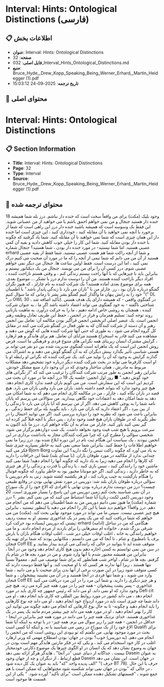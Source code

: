 # Interval: Hints: Ontological Distinctions (فارسی)

## 📋 اطلاعات بخش

- **عنوان**: Interval: Hints: Ontological Distinctions
- **صفحه**: 32
- **فایل اصلی**: 032_Interval_Hints_Ontological_Distinctions.md
- **منبع**: Bruce_Hyde,_Drew_Kopp_Speaking_Being_Werner_Erhard,_Martin_Heidegger (1).pdf
- **تاریخ ترجمه**: 2025-09-24 15:03:12

## 📄 محتوای اصلی

# Interval: Hints: Ontological Distinctions

## 📋 Section Information

- **Title**: Interval: Hints: Ontological Distinctions
- **Page**: 32
- **Type**: Interval
- **Source**: Bruce_Hyde,_Drew_Kopp_Speaking_Being_Werner_Erhard,_Martin_Heidegger (1).pdf



## 📄 محتوای ترجمه شده

18
وجود
بلیک (مکث)
برای من واقعاً سخت است که خنده دار نباشم. درز
بله شما همیشه خنده دار هستید جنجال
و من نمی خواهم احمق باشم یا می خواهید از من عصبانی شوید. این فقط یک وسوسه است که همیشه باشید
خنده دار درز
این راهی است که شما از برخورد با آنچه نمی خواهید با آن مقابله کنید ، خودداری کنید ، این چیزی است
اما خنده دار این همان چیزی است که شما نمی خواهید با آن مقابله کنید. شما یاد گرفتید که چگونه با خنده دار بودن مقابله کنید. شما این کار را خیلی خوب کاهش دادید و بقیه آن کمی عصبی هستید. اما شما نیستید-
در مورد خنده دار بودن ، شما هستید؟ جنجال
شماره erhard
و شما از آنچه راکت شما هم هست عصبی نیستید. شما فقط از بقیه عصبی هستید
از آن من می دانم که شما نیمی از آنچه را که ما در مورد آن صحبت می کنیم درک نمی کنید ، اما این درست است. فقط
اولین ساعت ها. جنجال
من دیگر نمی خواهم عصبی شوم. درز
کسی آن را برای من می نویسد. جنجال
من یک دیکتاتور نیستم و بنابراین باید با چیزهایی که با آنها راحت نیستم زندگی کنم ، و وقتی هستم
ناراحت کننده ، افراد دیگر ناراحت کننده هستند. من آن را دوست ندارم درز
با تشکر ... موضوع بعدی. همه برای موضوع بعدی آماده هستند؟ یک شرکت کننده به نام چارلز ، که هنوز نگران گفتگو درباره باران بود ، رز. چارلز
من با "باران می بارد تا زندگی پایدار باشد."
با اطمینان خود را به رانش پنهان ما واگذار کنیم
گفتگو بشر بشر تا زمانی که ما سؤال کنیم "(" DL "در OWL 30 ،
تأکید اضافه شد). در گفتگوی واقعی - که همیشه دارای یک
هدف هستی شناختی ناگفته - به خود گفتگوی می تواند اعتماد داشته باشد
اگر ما ، به عنوان شرکت کننده ، همچنان به روشی خاص ادامه دهیم ، ما را به حرکت درآورد. به ماهیت بازتابی روند توجه کنید: تسلیم همزمان
و فرار در انجمن ، حفظ این ظریف
تعادل وظیفه رهبر انجمن است. یک عنصر اصلی اثربخشی انجمن
فراگیر بودن مکالمه آن: تعامل بین انجمن
رهبر و آن دسته از شرکت کنندگان که به طور فعال در گفتگو شرکت می کنند
در مقابل کل گروه انجام می شود ، به طوری که حتی آنها
شرکت کننده هایی که گوش می دهند و مشاهده می کنند قادر به استخراج هستند
مزایای آن تعامل. هم برای هایدگر و هم ارهارد ، گرایش مشترک انسان
زیربنای همه نگرانی های متنوع فردی و فرهنگی ما است. فرض روش انجمن این است که یک ماهرانه است
گفتگوی مدیریت شده بین دو نفر می تواند بر هستی شناسی تأثیر بگذارد
بینش دیگران که به آن گفتگو گوش می دهند و به اشتراک می گذارند
گرایش به وجود که آن را تولید می کند. یک شرکت کننده که نگرانی او رابطه او با او است
کارفرما می تواند در بحث شرکت کننده دیگر درباره خود تشخیص دهد
مشکلات مربوط به مادرش ، همان ساختار وجودی که در آن وجود دارد
منبع مشکل خودش. بنابراین رهبر انجمن به طور مرتب
شرکت کنندگان را ترغیب می کند که "از نگرانی های خود گوش دهید." ■
روز اول انجمن: جلسه یک
19
درز
آنچه ما در مورد آن بحث می کردیم این است که این سفارش است. من می گویم باران قصد ندارد کاری انجام دهد. هیچ چیز وجود ندارد که بتواند قصد داشته باشد. باران می بارد وقتی باران می بارد. هیچ قصد در
باران نگاه کنید ، چارلز ، من در مکالمه کاری انجام می دهم که به شما امکان می دهد به شما امکان دهد
به اعتقادات خود نگاهی بیندازید. من سؤالاتی می پرسم که پایان نامه شما را به پوچی کاهش می دهد. اگر از من بپرسم که آیا باران می بارد تا زندگی را از بین ببرد ، اگر اعتقاد دارید که باران می بارد ، باید بگویید بله
برای حفظ زندگی ، و بنابراین باعث می شود که نظریه خود را دوباره بررسی کنید. اگر می توانید احتمال را در نظر بگیرید
که در طوفان باران هیچ قصد وجود ندارد ، پس دیگر با آنچه قبلاً گیر کرده اید گیر نمی کنید
باور کنید. چارلز
من مدام به آن نگاه خواهم کرد. درز
ما باید اکنون به سرعت برویم یا هیچ شب فیث وجود نخواهد داشت. یک شب دوازدهم برگزار می شود. شخصی سؤالی را مطرح کرد که چرا شرکت کنندگان مجاز به یادداشت برداری در این انجمن نبودند ، یک سیاست
این هنگام ثبت نام در این دوره ابلاغ شده بود. درز
زیرا ما نمی خواهیم اطلاعات را حفظ کنید. بنابراین شما سعی نمی کنید به خاطر بسپارید
چیزی شما فکر می کنید Bjorn Borg به یاد می آورد که چگونه راکت تنیس را نگه دارید؟ این تفاوت چندانی ندارد
از مکالمه در مورد طوفان باران. (با صدای بلند)
شما این خرافات را دارید که کارها را انجام می دهید زیرا به یاد دارید که چگونه آنها را انجام دهید! شما نمی کنید
ماشین خود را رانندگی کنید ، تنیس بازی کنید ، یا زندگی با قدرت و زندگی را از هر چیزی که به خاطر دارید ، زندگی کنید. اگر جو مونتانا مجبور بود به خاطر بیاورد که چگونه فوتبال را هنگام بازگشت به جیب پرتاب کند ، او
هر یکشنبه کشته شوید. زنی به نام دوریس با سؤالی درباره طوفان باران بلند شد:
دوریس
در مورد نقش نهایی بودن در وقایع طبیعی چیست؟ درز
من دوست ندارم درباره بودن نهایی با افرادی که الاغ خود را از یک سوراخ در آن نمی شناسند بحث کنم
زمین دوریس
من این پاسخ را بسیار ضروری است. 20
وجود
دوریس (کمی لکنت زبان)
آیا شما استنباط می کنید که من نمی کنم. بشر .؟ درز
شماره (مکث)
ما هنوز نمی دانیم دوریس
من به شما اطمینان می دهم که من انجام می دهم. درز
واقعاً؟ خواهیم دید شما یا این کار را انجام می دهید یا اینطور نیستید ، بنابراین هیچ چیز عصبی نیست. سپس ما
می تواند در مورد موجود نهایی بحث کند. (مکث)
من می خواهم که شما دریافت کنید که من یک پسر در یک غذاخوری نیستم. او به سمت ردیف پشتی که دوریس ایستاده بود حرکت کرد:
erhard (ادامه)
هنگامی که من در ساحل شرقی بزرگ شدم ، خانواده ام سفرهایی را برای بازدید از مردم انجام دادند. و ما می خواهیم
رانندگی به خانه ، اغلب اوقات خیلی دیر شب ، اغلب اوقات هنگام باران یا بارش برف یا نامطبوع. و شام ، تا آنجا که من می دانستم ، مکانهایی بودند که شما برای تهیه یک فنجان Coff EE متوقف شده اید تا بتوانید
در حالی که رانندگی می کردید بیدار بمانید. و در سن من نمی توانستم به کسی اجازه دهم بدون هیچ کاری انجام دهد
وجود من در آنجا ، بنابراین من همیشه مجبور شدم با آنها وارد شوم. و من در مورد بچه ها در شام یاد گرفتم. بچه ها در
شام ، اواخر شب همانطور که برای شما توصیف می کنم ، معمولاً نسبتاً تنها هستند ، زیرا آنها ندارند
هر کسی که با او صحبت کند. و آنها فقط دوست دارند که کسی متوقف شود زیرا در این صورت برخی از آنها
بدن برای صحبت با و می دانید ، شما وارد می شوید ، و شما تنها فردی در آنجا هستید و در آن می نشینید
پیشخوان ، و شما فنجان Coff EE و هر چیز دیگری را دارید. و شما این مرد را در این مرد دریافت می کنید
غذاخوری - پسر پشت پیشخوان - همه چیز را در مورد همه چیز گره می زند. هیچ چیز وجود ندارد
که او نمی داند. او می داند که رئیس جمهور چه کاری باید در مورد Defi cit انجام دهد ،
می داند کشور در مورد روابط بین المللی چه کاری باید انجام دهد ، او می داند شما چه چیزی است
باید در مورد ازدواج خود انجام دهید ، او می داند چه نوع کارهایی را باید انجام دهید و چگونه-
تا به حال نوع کارهایی که انجام می دهید چگونه می توانید این کار را بهتر انجام دهید ، او در مورد همه می داند
چیز بیشتر مردم مانند یک پسر در یک غذاخوری هستند. خدای نزدیک همه چیز را می دانند
در مورد همه چیز بنابراین در اینجا - حداقل در انجمن - همه چیز را زیر سوال می برم. همه چیز- در
با توجه به اینکه آیا شما الاغ خود را از یک سوراخ در زمین می شناسید یا نه. و اینکه آیا کسی است
Qualifi برای بحث در مورد موجود نهایی. من نگفتم که تو نبودی این روشی است که من انجمن را انجام می دهم. (به دوریس)
خوب؟ بودن در جهان: بودن
اصطلاح مهمی که ورنر ارهارد اغلب در کار خود استخدام می کند ،
و یکی که در فکر مارتین هایدگر مهم است
بودن در جهان به وضوح نشان دهد که یک انسان در او
الگوی چیزها یک موضوع دکارتی خودمختار نیست ، جداگانه
از دنیای عینی "در آنجا" ، هایدگر هرگز ارائه نمی دهد
Dasein به عنوان قطع ارتباط ، از دیگران و چه از
جهان وجود Dasein در جهان است. این نشان می دهد "الف
پدیده واحد "که" باید به عنوان یک کل دیده شود "(
حرف
BT 78). حرف
با این حال ، در حالی که "بودن در جهان نمی تواند شکسته شود
محتواهایی که ممکن است با هم جمع شوند ، "قسمتهای تشکیل دهنده
ممکن است "برای تأکید" آورده شود. " یکی از این قسمت ها موجود است.